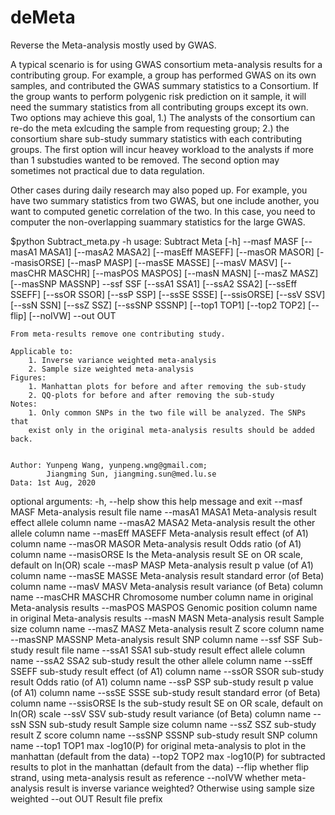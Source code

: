 # deMeta
Reverse the Meta-analysis mostly used by GWAS.

A typical scenario is for using GWAS consortium meta-analysis results for a contributing group.
For example, a group has performed GWAS on its own samples, and contributed the GWAS summary statistics to a Consortium. If the group wants to perform polygenic risk prediction on it sample, it will need the summary statistics from all contributing groups except its own. Two options may achieve this goal, 1.) The analysts of the consortium can re-do the meta exlcuding the sample from requesting group; 2.) the consortium share sub-study summary statistics with each contributing groups. The first option will incur heavey workload to the analysts if more than 1 substudies wanted to be removed. The second option may sometimes not practical due to data regulation.

Other cases during daily research may also poped up. For example, you have two summary statistics from two GWAS, but one include another, you want to computed genetic correlation of the two. In this case, you need to computer the non-overlapping suammary statistics for the large GWAS.

$python Subtract_meta.py -h
usage: Subtract Meta [-h] --masf MASF [--masA1 MASA1] [--masA2 MASA2]
                     [--masEff MASEFF] [--masOR MASOR] [--masisORSE]
                     [--masP MASP] [--masSE MASSE] [--masV MASV]
                     [--masCHR MASCHR] [--masPOS MASPOS] [--masN MASN]
                     [--masZ MASZ] [--masSNP MASSNP] --ssf SSF [--ssA1 SSA1]
                     [--ssA2 SSA2] [--ssEff SSEFF] [--ssOR SSOR] [--ssP SSP]
                     [--ssSE SSSE] [--ssisORSE] [--ssV SSV] [--ssN SSN]
                     [--ssZ SSZ] [--ssSNP SSSNP] [--top1 TOP1] [--top2 TOP2]
                     [--flip] [--noIVW] --out OUT

    From meta-results remove one contributing study.

    Applicable to:
        1. Inverse variance weighted meta-analysis
        2. Sample size weighted meta-analysis
    Figures:
        1. Manhattan plots for before and after removing the sub-study
        2. QQ-plots for before and after removing the sub-study
    Notes:
        1. Only common SNPs in the two file will be analyzed. The SNPs that
        exist only in the original meta-analysis results should be added back.


    Author: Yunpeng Wang, yunpeng.wng@gmail.com;
            Jiangming Sun, jiangming.sun@med.lu.se
    Data: 1st Aug, 2020

optional arguments:
  -h, --help       show this help message and exit
  --masf MASF      Meta-analysis result file name
  --masA1 MASA1    Meta-analysis result effect allele column name
  --masA2 MASA2    Meta-analysis result the other allele column name
  --masEff MASEFF  Meta-analysis result effect (of A1) column name
  --masOR MASOR    Meta-analysis result Odds ratio (of A1) column name
  --masisORSE      Is the Meta-analysis result SE on OR scale, default on ln(OR) scale
  --masP MASP      Meta-analysis result p value (of A1) column name
  --masSE MASSE    Meta-analysis result standard error (of Beta) column name
  --masV MASV      Meta-analysis result variance (of Beta) column name
  --masCHR MASCHR  Chromosome number column name in original Meta-analysis results
  --masPOS MASPOS  Genomic position column name in original Meta-analysis results
  --masN MASN      Meta-analysis result Sample size column name
  --masZ MASZ      Meta-analysis result Z score column name
  --masSNP MASSNP  Meta-analysis result SNP column name
  --ssf SSF        Sub-study result file name
  --ssA1 SSA1      sub-study result effect allele column name
  --ssA2 SSA2      sub-study result the other allele column name
  --ssEff SSEFF    sub-study result effect (of A1) column name
  --ssOR SSOR      sub-study result Odds ratio (of A1) column name
  --ssP SSP        sub-study result p value (of A1) column name
  --ssSE SSSE      sub-study result standard error (of Beta) column name
  --ssisORSE       Is the sub-study result SE on OR scale, default on ln(OR) scale
  --ssV SSV        sub-study result variance (of Beta) column name
  --ssN SSN        sub-study result Sample size column name
  --ssZ SSZ        sub-study result Z score column name
  --ssSNP SSSNP    sub-study result SNP column name
  --top1 TOP1      max -log10(P) for original meta-analysis to plot in the manhattan (default from the data)
  --top2 TOP2      max -log10(P) for subtracted results to plot in the manhattan (default from the data)
  --flip           whether flip strand, using meta-analysis result as reference
  --noIVW          whether meta-analysis result is inverse variance weighted? Otherwise using sample size weighted
  --out OUT        Result file prefix
